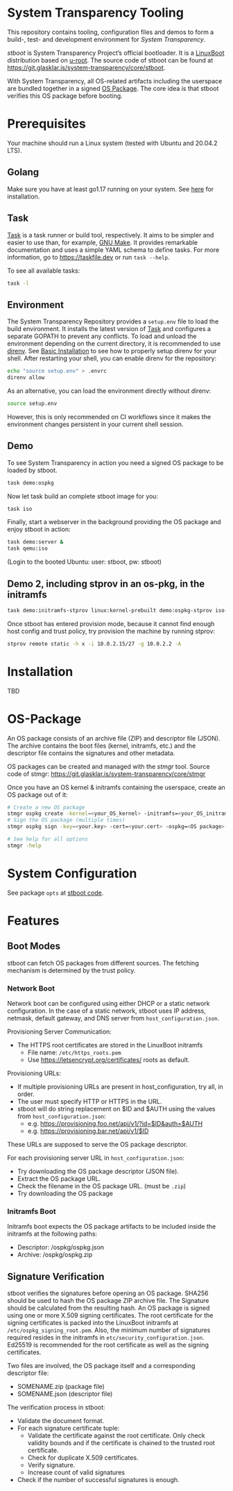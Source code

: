 # System Transparency Tooling

This repository contains tooling, configuration files and demos to form a build-, test- and development environment for _System Transparency_.

_stboot_ is System Transparency Project’s official bootloader. It is a [LinuxBoot](https://www.linuxboot.org/) distribution based on [u-root](https://github.com/u-root/u-root). The source code of stboot can be found at https://git.glasklar.is/system-transparency/core/stboot.

With System Transparency, all OS-related artifacts including the userspace are bundled together in a signed [OS Package](#OS-Package). The core idea is that stboot verifies this OS package before booting.


# Prerequisites
Your machine should run a Linux system (tested with Ubuntu and 20.04.2 LTS).

## Golang

Make sure you have at least go1.17 running on your system. See [here](https://go.dev/doc/install) for installation.

## Task

[Task](https://taskfile.dev) is a task runner or build tool, respectively. It aims to be simpler and easier to use than, for example, [GNU Make](https://www.gnu.org/software/make/). It provides remarkable documentation and uses a simple YAML schema to define tasks. For more information, go to https://taskfile.dev or run `task --help`.

To see all available tasks:

```bash
task -l
```

## Environment

The System Transparency Repository provides a `setup.env` file to load the build environment. It installs the latest version of [Task](https://taskfile.dev) and configures a separate GOPATH to prevent any conflicts. To load and unload the environment depending on the current directory, it is recommended to use [direnv](https://direnv.net/). See [Basic Installation](https://direnv.net/#basic-installation) to see how to properly setup direnv for your shell.
After restarting your shell, you can enable direnv for the repository:

```bash
echo "source setup.env" > .envrc
direnv allow
```

As an alternative, you can load the environment directly without direnv:

```bash
source setup.env
```

However, this is only recommended on CI workflows since it makes the environment changes persistent in your current shell session.


## Demo

To see System Transparency in action you need a signed OS package to be loaded by stboot.

```bash
task demo:ospkg
```

Now let task build an complete stboot image for you:

```bash
task iso
```

Finally, start a webserver in the background providing the OS package and enjoy stboot in action:
``` bash
task demo:server &
task qemu:iso
```
(Login to the booted Ubuntu: user: stboot, pw: stboot)


## Demo 2, including stprov in an os-pkg, in the initramfs
``` bash
task demo:initramfs-stprov linux:kernel-prebuilt demo:ospkg-stprov iso-provision qemu:iso
```

Once stboot has entered provision mode, because it cannot find enough
host config and trust policy, try provision the machine by running stprov:

``` bash
stprov remote static -h x -i 10.0.2.15/27 -g 10.0.2.2 -A
```


# Installation

TBD

# OS-Package
An OS package consists of an archive file (ZIP) and descriptor file (JSON). The archive contains the boot files (kernel, initramfs, etc.) and the descriptor file contains the signatures and other metadata.

OS packages can be created and managed with the _stmgr_ tool. Source code of stmgr: https://git.glasklar.is/system-transparency/core/stmgr

Once you have an OS kernel & initramfs containing the userspace, create an OS package out of it:
``` bash
# Create a new OS package
stmgr ospkg create -kernel=<your_OS_kernel> -initramfs=<your_OS_initramfs>
# Sign the OS package (multiple times)
stmgr ospkg sign -key=<your.key> -cert=<your.cert> -ospkg=<OS package>

# See help for all options
stmgr -help
```

# System Configuration

See package `opts` at [stboot code](https://git.glasklar.is/system-transparency/core/stboot).

# Features

## Boot Modes

stboot can fetch OS packages from different sources. The fetching mechanism is determined by the trust policy.

### Network Boot
Network boot can be configured using either DHCP or a static network configuration. In the case of a static network, stboot uses IP address, netmask, default gateway, and DNS server from `host_configuration.json`.

Provisioning Server Communication:
* The HTTPS root certificates are stored in the LinuxBoot initramfs
    * File name: `/etc/https_roots.pem`
    * Use https://letsencrypt.org/certificates/ roots as default.

Provisioning URLs:
* If multiple provisioning URLs are present in host_configuration, try all, in order.
* The user must specify HTTP or HTTPS in the URL.
* stboot will do string replacement on $ID and $AUTH using the values from `host_configuration.json`:
    * e.g. https://provisioning.foo.net/api/v1/?id=$ID&auth=$AUTH 
    * e.g. https://provisioning.bar.net/api/v1/$ID

These URLs are supposed to serve the OS package descriptor.

For each provisioning server URL in `host_configuration.json`:
* Try downloading the OS package descriptor (JSON file).
* Extract the OS package URL.
* Check the filename in the OS package URL. (must be `.zip`)
* Try downloading the OS package

### Initramfs Boot
Initramfs boot expects the OS package artifacts to be included inside the initramfs at the following paths:
* Descriptor: /ospkg/ospkg.json
* Archive: /ospkg/ospkg.zip

## Signature Verification

stboot verifies the signatures before opening an OS package.
SHA256 should be used to hash the OS package ZIP archive file. The Signature should be calculated from the resulting hash.
An OS package is signed using one or more X.509 signing certificates.
The root certificate for the signing certificates is packed into the LinuxBoot initramfs at `/etc/ospkg_signing_root.pem`. Also, the minimum number of signatures required resides in the initramfs in `etc/security_configuration.json`. Ed25519 is recommended for the root certificate as well as the signing certificates.

Two files are involved, the OS package itself and a corresponding descriptor file:
* SOMENAME.zip (package file)
* SOMENAME.json (descriptor file)

The verification process in stboot:
* Validate the document format.
* For each signature certificate tuple:
    * Validate the certificate against the root certificate.
        Only check validity bounds and if the certificate is chained to the trusted root certificate.
    * Check for duplicate X.509 certificates.
    * Verify signature.
    * Increase count of valid signatures
* Check if the number of successful signatures is enough.


